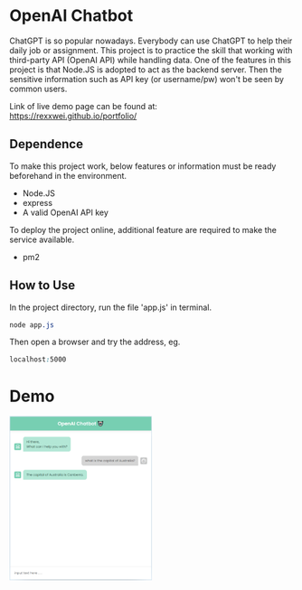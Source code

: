 OpenAI Chatbot
=========
ChatGPT is so popular nowadays. Everybody can use ChatGPT to help their daily job or assignment.
This project is to practice the skill that working with third-party API (OpenAI API) while handling data.
One of the features in this project is that Node.JS is adopted to act as the backend server. Then the 
sensitive information such as API key (or username/pw) won't be seen by common users.<br>

Link of live demo page can be found at: <br>
https://rexxwei.github.io/portfolio/


Dependence
----
To make this project work, below features or information must be ready beforehand in the environment. 
  - Node.JS
  - express
  - A valid OpenAI API key<br>

To deploy the project online, additional feature are required to make the service available.
  - pm2


How to Use
----
In the project directory, run the file 'app.js' in terminal.<br>
```css
node app.js
```
Then open a browser and try the address, eg.<br>
```css
localhost:5000
```


Demo
=========
<img src="demo.png" width="50%" />
